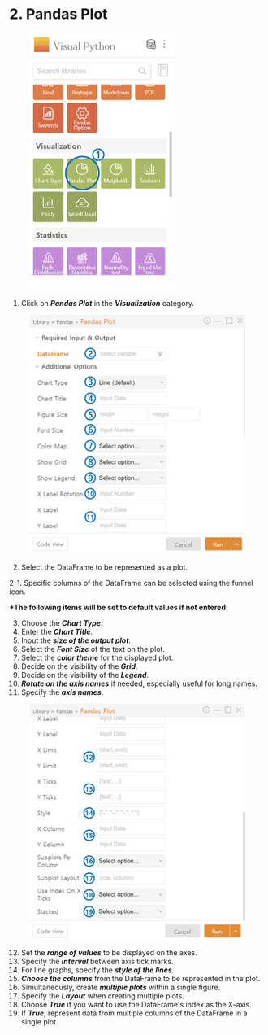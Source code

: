 # 2. Pandas Plot



<figure><img src="../.gitbook/assets/image (4) (1).png" alt="" width="285"><figcaption></figcaption></figure>

1. Click on _**Pandas Plot**_ in the _**Visualization**_ category.



<figure><img src="../.gitbook/assets/image (6) (1).png" alt="" width="563"><figcaption></figcaption></figure>

2. Select the DataFrame to be represented as a plot.

&#x20;       2-1. Specific columns of the DataFrame can be selected using the funnel icon.



**\*The following items will be set to default values if not entered:**

3. Choose the _**Chart Type**_.
4. Enter the _**Chart Title**_.
5. Input the _**size of the output plot**_.
6. Select the _**Font Size**_ of the text on the plot.
7. Select the _**color theme**_ for the displayed plot.
8. Decide on the visibility of the _**Grid**_.
9. Decide on the visibility of the _**Legend**_.
10. _**Rotate on the axis names**_ if needed, especially useful for long names.
11. Specify the _**axis names**_.



<figure><img src="../.gitbook/assets/image (7) (1).png" alt="" width="563"><figcaption></figcaption></figure>

12. Set the _**range of values**_ to be displayed on the axes.
13. Specify the _**interval**_ between axis tick marks.
14. For line graphs, specify the _**style of the lines**_.
15. _**Choose the columns**_ from the DataFrame to be represented in the plot.
16. Simultaneously, create _**multiple plots**_ within a single figure.
17. Specify the _**Layout**_ when creating multiple plots.
18. Choose _**True**_ if you want to use the DataFrame's index as the X-axis.
19. If _**True**_, represent data from multiple columns of the DataFrame in a single plot.

